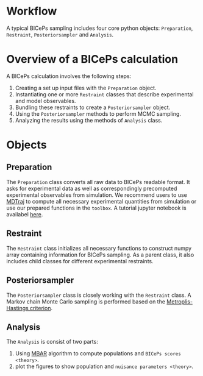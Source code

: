 Workflow
========

A typical BICePs sampling includes four core python objects: `Preparation`, `Restraint`, `Posteriorsampler` and `Analysis`.

# Overview of a BICePs calculation

A BICePs calculation involves the following steps:
1. Creating a set up input files with the `Preparation` object.
2. Instantiating one or more `Restraint` classes that describe experimental and model observables.
3. Bundling these restraints to create a `Posteriorsampler` object.
4. Using the `Posteriorsampler` methods to perform MCMC sampling.
5. Analyzing the results using the methods of `Analysis` class. 


# Objects

Preparation
-----------

The `Preparation` class converts all raw
data to BICePs readable format. It asks for experimental data as well as
correspondingly precomputed experimental observables from simulation. We
recommend users to use [MDTraj](http://mdtraj.org) to compute all
necessary experimental quantities from simulation or use our prepared
functions in the `toolbox`. A tutorial jupyter notebook is availabel [here](https://github.com/vvoelz/biceps/blob/master/BICePs_2.0/tutorials/Preparation/Preparation.ipynb).

Restraint
---------

The `Restraint` class initializes all necessary functions to construct numpy array containing information for BICePs sampling. As a parent class, it also includes child classes for different experimental restraints.

Posteriorsampler
----------------

The `Posteriorsampler` class is closely working with the `Restraint` class. A Markov chain Monte Carlo sampling is performed based on the [Metroplis-Hastings criterion](https://en.wikipedia.org/wiki/Metropolis–Hastings_algorithm). 

Analysis
--------

The `Analysis` is consist of two parts:
1. Using [MBAR](https://pymbar.readthedocs.io/en/master/index.html) algorithm to compute populations and `BICePs scores <theory>`.
2. plot the figures to show population and `nuisance parameters <theory>`.




